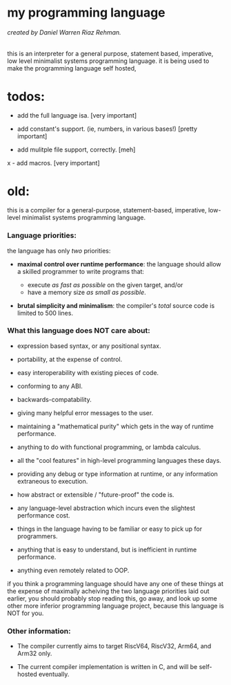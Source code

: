 # my programming language
###### created by Daniel Warren Riaz Rehman.

this is an interpreter for a general purpose, statement based, imperative, low level minimalist systems programming language. it is being used to make the programming language self hosted, 



# todos:

- add the full language isa. [very important]
- add constant's support. (ie, numbers, in various bases!) [pretty important]


- add mulitple file support, correctly. [meh]


x - add macros. [very important]














# old:

this is a compiler for a general-purpose, statement-based, imperative, low-level minimalist systems programming language. 


### Language priorities:

the language has only _two_ priorities:

 - __maximal control over runtime performance__: the language should allow a skilled programmer to write programs that:
	- execute _as fast as possible_ on the given target, and/or
	- have a memory size _as small as possible_.

 - __brutal simplicity and minimalism__: the compiler's _total_ source code is limited to 500 lines.


### What this language does NOT care about:

 - expression based syntax, or any positional syntax.

 - portability, at the expense of control.

 - easy interoperability with existing pieces of code.

 - conforming to any ABI. 

 - backwards-compatability.

 - giving many helpful error messages to the user.

 - maintaining a "mathematical purity" which gets in the way of runtime performance.

 - anything to do with functional programming, or lambda calculus.

 - all the "cool features" in high-level programming languages these days. 

 - providing any debug or type information at runtime, or any information extraneous to execution. 

 - how abstract or extensible / "future-proof" the code is. 

 - any language-level abstraction which incurs even the slightest performance cost. 

 - things in the language having to be familiar or easy to pick up for programmers.

 - anything that is easy to understand, but is inefficient in runtime performance.
 
 - anything even remotely related to OOP.

if you think a programming language should have any one of these things at the expense of maximally acheiving the two language priorities laid out earlier, you should probably stop reading this, go away, and look up some other more inferior programming language project, because this language is NOT for you.

### Other information:

 - The compiler currently aims to target RiscV64, RiscV32, Arm64, and Arm32 only.

 - The current compiler implementation is written in C, and will be self-hosted eventually.


